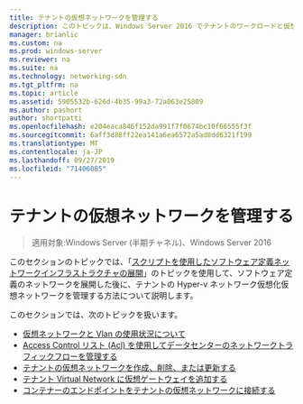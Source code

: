```yaml
---
title: テナントの仮想ネットワークを管理する
description: このトピックは、Windows Server 2016 でテナントのワークロードと仮想ネットワークを管理する方法について、ソフトウェアで定義されたネットワークガイドに含まれています。
manager: brianlic
ms.custom: na
ms.prod: windows-server
ms.reviewer: na
ms.suite: na
ms.technology: networking-sdn
ms.tgt_pltfrm: na
ms.topic: article
ms.assetid: 5905532b-626d-4b35-99a3-72a063e25809
ms.author: pashort
author: shortpatti
ms.openlocfilehash: e204eaca846f152da991f7f0674bc10f66555f3f
ms.sourcegitcommit: 6aff3d88ff22ea141a6ea6572a5ad8dd6321f199
ms.translationtype: MT
ms.contentlocale: ja-JP
ms.lasthandoff: 09/27/2019
ms.locfileid: "71406085"
---
```

# <a name="manage-tenant-virtual-networks"></a>テナントの仮想ネットワークを管理する

>適用対象:Windows Server (半期チャネル)、Windows Server 2016

このセクションのトピックでは、「[スクリプトを使用したソフトウェア定義ネットワークインフラストラクチャの展開](../../sdn/deploy/Deploy-a-Software-Defined-Network-infrastructure-using-scripts.md)」のトピックを使用して、ソフトウェア定義のネットワークを展開した後に、テナントの Hyper-v ネットワーク仮想化仮想ネットワークを管理する方法について説明します。  
  
このセクションでは、次のトピックを扱います。  
  
- [仮想ネットワークと Vlan の使用状況について](Understanding-Usage-of-Virtual-Networks-and-VLANs.md)  
- [Access Control リスト (Acl) を使用してデータセンターのネットワークトラフィックフローを管理する](use-acls-for-traffic-flow.md)  
- [テナントの仮想ネットワークを作成、削除、または更新する](Create,-Delete,-or-Update-Tenant-Virtual-Networks.md)  
- [テナント Virtual Network に仮想ゲートウェイを追加する](Add-a-Virtual-Gateway-to-a-Tenant-Virtual-Network.md)
- [コンテナーのエンドポイントをテナントの仮想ネットワークに接続する](Connect-container-endpoints-to-a-Tenant-Virtual-Network.md)


